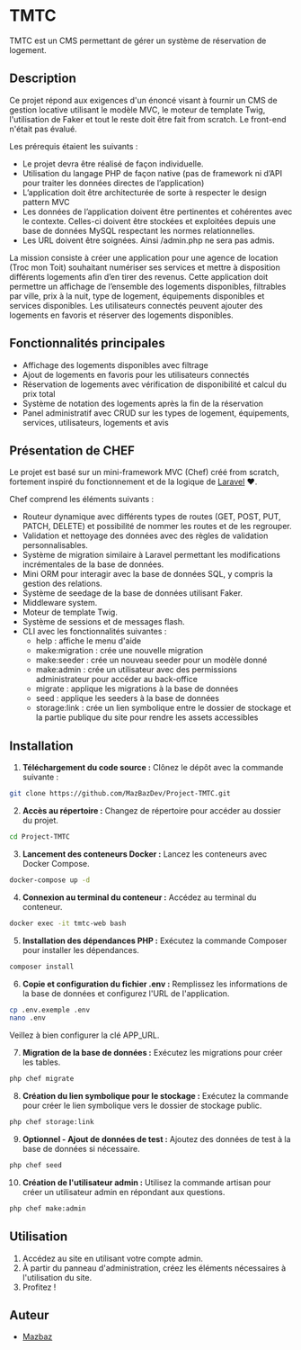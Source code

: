 # TMTC

TMTC est un CMS permettant de gérer un système de réservation de logement.

## Description

Ce projet répond aux exigences d'un énoncé visant à fournir un CMS de gestion locative utilisant le modèle MVC, le moteur de template Twig, l'utilisation de Faker et tout le reste doit être fait from scratch. Le front-end n'était pas évalué.

Les prérequis étaient les suivants :

- Le projet devra être réalisé de façon individuelle.
- Utilisation du langage PHP de façon native (pas de framework ni d’API pour traiter les données directes de l’application)
- L’application doit être architecturée de sorte à respecter le design pattern MVC
- Les données de l’application doivent être pertinentes et cohérentes avec le contexte. Celles-ci doivent être stockées et exploitées depuis une base de données MySQL respectant les normes relationnelles.
- Les URL doivent être soignées. Ainsi /admin.php ne sera pas admis.

La mission consiste à créer une application pour une agence de location (Troc mon Toit) souhaitant numériser ses services et mettre à disposition différents logements afin d’en tirer des revenus. Cette application doit permettre un affichage de l’ensemble des logements disponibles, filtrables par ville, prix à la nuit, type de logement, équipements disponibles et services disponibles. Les utilisateurs connectés peuvent ajouter des logements en favoris et réserver des logements disponibles.

## Fonctionnalités principales

- Affichage des logements disponibles avec filtrage
- Ajout de logements en favoris pour les utilisateurs connectés
- Réservation de logements avec vérification de disponibilité et calcul du prix total
- Système de notation des logements après la fin de la réservation
- Panel administratif avec CRUD sur les types de logement, équipements, services, utilisateurs, logements et avis

## Présentation de CHEF

Le projet est basé sur un mini-framework MVC (Chef) créé from scratch, fortement inspiré du fonctionnement et de la logique de [Laravel](https://laravel.com) ❤️.

Chef comprend les éléments suivants :

- Routeur dynamique avec différents types de routes (GET, POST, PUT, PATCH, DELETE) et possibilité de nommer les routes et de les regrouper.
- Validation et nettoyage des données avec des règles de validation personnalisables.
- Système de migration similaire à Laravel permettant les modifications incrémentales de la base de données.
- Mini ORM pour interagir avec la base de données SQL, y compris la gestion des relations.
- Système de seedage de la base de données utilisant Faker.
- Middleware system.
- Moteur de template Twig.
- Système de sessions et de messages flash.
- CLI avec les fonctionnalités suivantes :
  - help : affiche le menu d'aide
  - make:migration : crée une nouvelle migration
  - make:seeder : crée un nouveau seeder pour un modèle donné
  - make:admin : crée un utilisateur avec des permissions administrateur pour accéder au back-office
  - migrate : applique les migrations à la base de données
  - seed : applique les seeders à la base de données
  - storage:link : crée un lien symbolique entre le dossier de stockage et la partie publique du site pour rendre les assets accessibles

## Installation

1. **Téléchargement du code source :** Clônez le dépôt avec la commande suivante :
```bash
git clone https://github.com/MazBazDev/Project-TMTC.git
```

2. **Accès au répertoire :** Changez de répertoire pour accéder au dossier du projet.
```bash 
cd Project-TMTC 
```

3. **Lancement des conteneurs Docker :** Lancez les conteneurs avec Docker Compose.
```bash
docker-compose up -d
```

4. **Connexion au terminal du conteneur :** Accédez au terminal du conteneur.
```bash
docker exec -it tmtc-web bash
```

5. **Installation des dépendances PHP :** Exécutez la commande Composer pour installer les dépendances.
```bash
composer install
```

6. **Copie et configuration du fichier .env :** Remplissez les informations de la base de données et configurez l'URL de l'application.
```bash
cp .env.exemple .env
nano .env
```
Veillez à bien configurer la clé APP_URL.

7. **Migration de la base de données :** Exécutez les migrations pour créer les tables.
```bash
php chef migrate
```

8. **Création du lien symbolique pour le stockage :** Exécutez la commande pour créer le lien symbolique vers le dossier de stockage public.
```bash
php chef storage:link
```

9. **Optionnel - Ajout de données de test :** Ajoutez des données de test à la base de données si nécessaire.
```bash
php chef seed
```

10. **Création de l'utilisateur admin :** Utilisez la commande artisan pour créer un utilisateur admin en répondant aux questions.
```bash
php chef make:admin
```

## Utilisation

1. Accédez au site en utilisant votre compte admin.
2. À partir du panneau d'administration, créez les éléments nécessaires à l'utilisation du site.
3. Profitez !

## Auteur
- [Mazbaz](https://github.com/MazBazDev)
